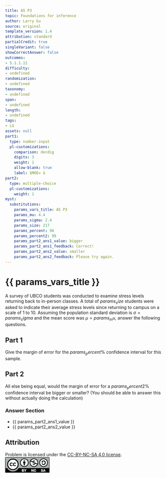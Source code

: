 ```yaml
---
title: A5 P3
topic: Foundations for inference
author: Larry Gu
source: original
template_version: 1.4
attribution: standard
partialCredit: true
singleVariant: false
showCorrectAnswer: false
outcomes:
- 5.1.1.12
difficulty:
- undefined
randomization:
- undefined
taxonomy:
- undefined
span:
- undefined
length:
- undefined
tags:
- LG
assets: null
part1:
  type: number-input
  pl-customizations:
    comparison: decdig
    digits: 3
    weight: 1
    allow-blank: true
    label: $MOE= $
part2:
  type: multiple-choice
  pl-customizations:
    weight: 1
myst:
  substitutions:
    params_vars_title: A5 P3
    params_mu: 4.4
    params_sigma: 2.4
    params_size: 217
    params_percent: 98
    params_percent2: 99
    params_part2_ans1_value: bigger
    params_part2_ans1_feedback: Correct!
    params_part2_ans2_value: smaller
    params_part2_ans2_feedback: Please try again.
---
```

# {{ params_vars_title }}
A survey of UBCO students was conducted to examine stress levels returning back to in-person classes. A total of ${{ params_size}}$ students were asked to indicate their average stress levels since returning to campus on a scale of $1$ to $10$. Assuming the population standard deviation is $\sigma = {{ params_sigma}}$ and the mean score was $\mu = {{ params_mu}}$, answer the following questions.

## Part 1

Give the margin of error for the ${{ params_percent}}$%  confidence interval for this sample.

## Part 2

All else being equal, would the margin of error for a ${{ params_percent2}}$% confidence interval be bigger or smaller? (You should be able to answer this without actually doing the calculation)

### Answer Section

- {{ params_part2_ans1_value }}
- {{ params_part2_ans2_value }}

## Attribution

Problem is licensed under the [CC-BY-NC-SA 4.0 license](https://creativecommons.org/licenses/by-nc-sa/4.0/).<br> ![The Creative Commons 4.0 license requiring attribution-BY, non-commercial-NC, and share-alike-SA license.](https://raw.githubusercontent.com/firasm/bits/master/by-nc-sa.png)